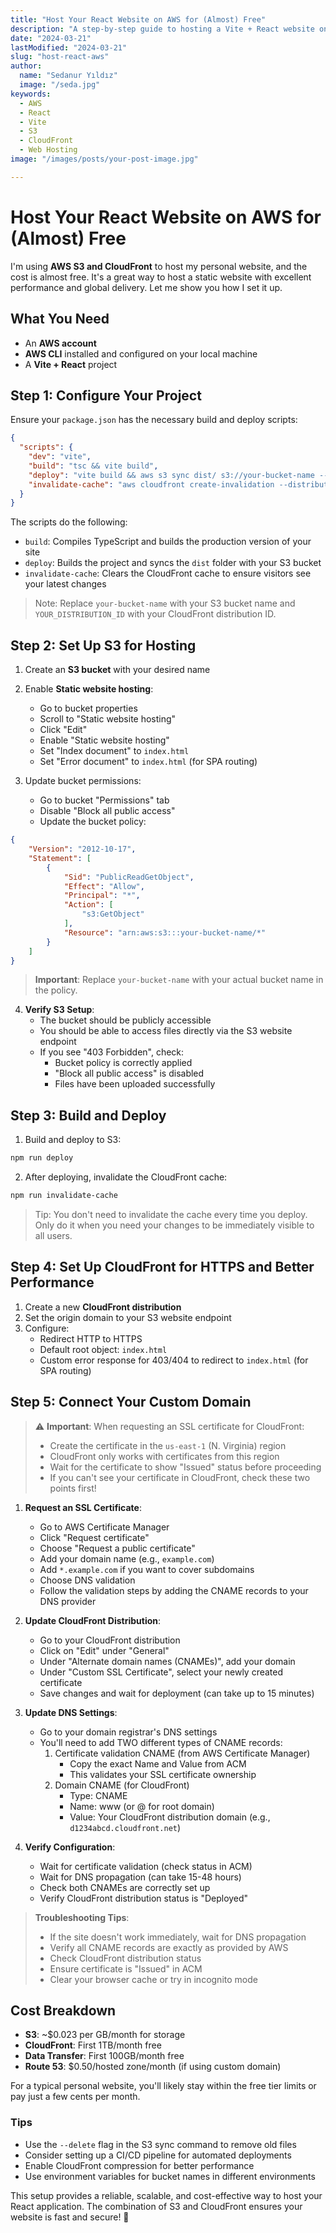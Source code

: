 ```yaml
---
title: "Host Your React Website on AWS for (Almost) Free"
description: "A step-by-step guide to hosting a Vite + React website on AWS S3 and CloudFront"
date: "2024-03-21"
lastModified: "2024-03-21"
slug: "host-react-aws"
author:
  name: "Sedanur Yıldız"
  image: "/seda.jpg"
keywords:
  - AWS
  - React
  - Vite
  - S3
  - CloudFront
  - Web Hosting
image: "/images/posts/your-post-image.jpg"

--- 
```


# Host Your React Website on AWS for (Almost) Free

I'm using **AWS S3 and CloudFront** to host my personal website, and the cost is almost free. It's a great way to host a static website with excellent performance and global delivery. Let me show you how I set it up.

## What You Need
- An **AWS account**
- **AWS CLI** installed and configured on your local machine
- A **Vite + React** project

## Step 1: Configure Your Project
Ensure your `package.json` has the necessary build and deploy scripts:

```json
{
  "scripts": {
    "dev": "vite",
    "build": "tsc && vite build",
    "deploy": "vite build && aws s3 sync dist/ s3://your-bucket-name --delete",
    "invalidate-cache": "aws cloudfront create-invalidation --distribution-id YOUR_DISTRIBUTION_ID --paths \"/*\""
  }
}
```

The scripts do the following:
- `build`: Compiles TypeScript and builds the production version of your site
- `deploy`: Builds the project and syncs the `dist` folder with your S3 bucket
- `invalidate-cache`: Clears the CloudFront cache to ensure visitors see your latest changes

> Note: Replace `your-bucket-name` with your S3 bucket name and `YOUR_DISTRIBUTION_ID` with your CloudFront distribution ID.

## Step 2: Set Up S3 for Hosting
1. Create an **S3 bucket** with your desired name

2. Enable **Static website hosting**:
   - Go to bucket properties
   - Scroll to "Static website hosting"
   - Click "Edit"
   - Enable "Static website hosting"
   - Set "Index document" to `index.html`
   - Set "Error document" to `index.html` (for SPA routing)

3. Update bucket permissions:
   - Go to bucket "Permissions" tab
   - Disable "Block all public access"
   - Update the bucket policy:

```json
{
    "Version": "2012-10-17",
    "Statement": [
        {
            "Sid": "PublicReadGetObject",
            "Effect": "Allow",
            "Principal": "*",
            "Action": [
                "s3:GetObject"
            ],
            "Resource": "arn:aws:s3:::your-bucket-name/*"
        }
    ]
}
```

> **Important**: Replace `your-bucket-name` with your actual bucket name in the policy.

4. **Verify S3 Setup**:
   - The bucket should be publicly accessible
   - You should be able to access files directly via the S3 website endpoint
   - If you see "403 Forbidden", check:
     - Bucket policy is correctly applied
     - "Block all public access" is disabled
     - Files have been uploaded successfully

## Step 3: Build and Deploy
1. Build and deploy to S3:
```sh
npm run deploy
```

2. After deploying, invalidate the CloudFront cache:
```sh
npm run invalidate-cache
```

> Tip: You don't need to invalidate the cache every time you deploy. Only do it when you need your changes to be immediately visible to all users.

## Step 4: Set Up CloudFront for HTTPS and Better Performance
1. Create a new **CloudFront distribution**
2. Set the origin domain to your S3 website endpoint
3. Configure:
   - Redirect HTTP to HTTPS
   - Default root object: `index.html`
   - Custom error response for 403/404 to redirect to `index.html` (for SPA routing)

## Step 5: Connect Your Custom Domain

> ⚠️ **Important**: When requesting an SSL certificate for CloudFront:
> - Create the certificate in the `us-east-1` (N. Virginia) region
> - CloudFront only works with certificates from this region
> - Wait for the certificate to show "Issued" status before proceeding
> - If you can't see your certificate in CloudFront, check these two points first!

1. **Request an SSL Certificate**:
   - Go to AWS Certificate Manager
   - Click "Request certificate"
   - Choose "Request a public certificate"
   - Add your domain name (e.g., `example.com`)
   - Add `*.example.com` if you want to cover subdomains
   - Choose DNS validation
   - Follow the validation steps by adding the CNAME records to your DNS provider

2. **Update CloudFront Distribution**:
   - Go to your CloudFront distribution
   - Click on "Edit" under "General"
   - Under "Alternate domain names (CNAMEs)", add your domain
   - Under "Custom SSL Certificate", select your newly created certificate
   - Save changes and wait for deployment (can take up to 15 minutes)

3. **Update DNS Settings**:
   - Go to your domain registrar's DNS settings
   - You'll need to add TWO different types of CNAME records:
     1. Certificate validation CNAME (from AWS Certificate Manager)
        - Copy the exact Name and Value from ACM
        - This validates your SSL certificate ownership
     2. Domain CNAME (for CloudFront)
        - Type: CNAME
        - Name: www (or @ for root domain)
        - Value: Your CloudFront distribution domain (e.g., `d1234abcd.cloudfront.net`)

4. **Verify Configuration**:
   - Wait for certificate validation (check status in ACM)
   - Wait for DNS propagation (can take 15-48 hours)
   - Check both CNAMEs are correctly set up
   - Verify CloudFront distribution status is "Deployed"

> **Troubleshooting Tips**:
> - If the site doesn't work immediately, wait for DNS propagation
> - Verify all CNAME records are exactly as provided by AWS
> - Check CloudFront distribution status
> - Ensure certificate is "Issued" in ACM
> - Clear your browser cache or try in incognito mode

## Cost Breakdown
- **S3**: ~$0.023 per GB/month for storage
- **CloudFront**: First 1TB/month free
- **Data Transfer**: First 100GB/month free
- **Route 53**: $0.50/hosted zone/month (if using custom domain)

For a typical personal website, you'll likely stay within the free tier limits or pay just a few cents per month.

### Tips
- Use the `--delete` flag in the S3 sync command to remove old files
- Consider setting up a CI/CD pipeline for automated deployments
- Enable CloudFront compression for better performance
- Use environment variables for bucket names in different environments

This setup provides a reliable, scalable, and cost-effective way to host your React application. The combination of S3 and CloudFront ensures your website is fast and secure! 🚀

